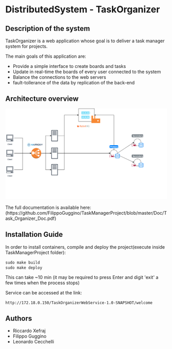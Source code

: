 # DistributedSystem - TaskOrganizer

## Description of the system 

<p>TaskOrganizer is a web application whose goal is to deliver a task manager system for projects.
<p>The main goals of this application are:</p> 
<ul>
  <li> Provide a simple interface to create boards and tasks 
  <li> Update in real-time the boards of every user connected to the system
  <li> Balance the connections to the web servers
  <li> fault-tollerance of the data by replication of the back-end 
</ul>

## Architecture overview
<center>
<img src="https://github.com/FilippoGuggino/TaskManagerProject/blob/master/Doc/Architecture.png" width="800">
</center>
<p>The full documentation is available here: (https://github.com/FilippoGuggino/TaskManagerProject/blob/master/Doc/Task_Organizer_Doc.pdf) 

## Installation Guide

<p>In order to install containers, compile and deploy the project(execute inside TaskManagerProject folder):</p>

```
sudo make build
sudo make deploy
```
<p>This can take ~10 min (it may be required to press Enter and digit 'exit' a few times when the process stops)</p>

<p>Service can be accessed at the link: </p>

```
http://172.18.0.150/TaskOrganizerWebService-1.0-SNAPSHOT/welcome
```

## Authors
 - Riccardo Xefraj
 - Filippo Guggino
 - Leonardo Cecchelli

